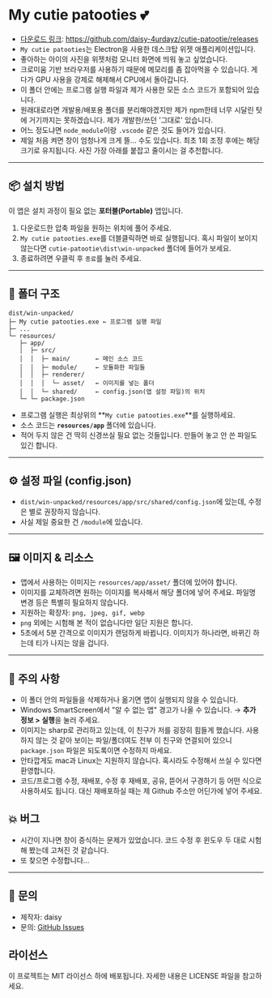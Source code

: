 # My cutie patooties 💕

- [다운로드 링크](https://github.com/daisy-4urdayz/cutie-patootie/releases/latest): https://github.com/daisy-4urdayz/cutie-patootie/releases
- `My cutie patooties`는 Electron을 사용한 데스크탑 위젯 애플리케이션입니다.
- 좋아하는 아이의 사진을 위젯처럼 모니터 화면에 띄워 놓고 싶었습니다.
- 크로미움 기반 브라우저를 사용하기 때문에 메모리를 좀 잡아먹을 수 있습니다. 게다가 GPU 사용을 강제로 해제해서 CPU에서 돌아갑니다.
- 이 폴더 안에는 프로그램 실행 파일과 제가 사용한 모든 소스 코드가 포함되어 있습니다.
- 원래대로라면 개발용/배포용 폴더를 분리해야겠지만 제가 npm한테 너무 시달린 탓에 거기까지는 못하겠습니다. 제가 개발한/쓰던 '그대로' 있습니다.
- 어느 정도냐면 `node_module`이랑 `.vscode` 같은 것도 들어가 있습니다.
- 제일 처음 켜면 창이 엄청나게 크게 뜰... 수도 있습니다. 최초 1회 조정 후에는 해당 크기로 유지됩니다. 사진 가장 아래를 붙잡고 줄이시는 걸 추천합니다.

---

## 📦 설치 방법

이 앱은 설치 과정이 필요 없는 **포터블(Portable)** 앱입니다.

1. 다운로드한 압축 파일을 원하는 위치에 풀어 주세요.  
2. `My cutie patooties.exe`를 더블클릭하면 바로 실행됩니다. 혹시 파일이 보이지 않는다면 `cutie-patootie\dist\win-unpacked` 폴더에 들어가 보세요.
3. 종료하려면 우클릭 후 `종료`를 눌러 주세요.

---

## 📂 폴더 구조
```
dist/win-unpacked/
├─ My cutie patooties.exe ← 프로그램 실행 파일
├─ ...
└─ resources/
   ├─ app/
   │  ├─ src/
   │  │  ├─ main/       ← 메인 소스 코드
   │  │  ├─ module/     ← 모듈화한 파일들
   │  │  ├─ renderer/
   │  │  │  └─ asset/   ← 이미지를 넣는 폴더
   │  │  └─ shared/     ← config.json(앱 설정 파일)의 위치
   └─ └─ package.json
```
- 프로그램 실행은 최상위의 **`My cutie patooties.exe`**를 실행하세요.
- 소스 코드는 **`resources/app`** 폴더에 있습니다.
- 적어 두지 않은 건 딱히 신경쓰실 필요 없는 것들입니다. 만들어 놓고 안 쓴 파일도 있긴 합니다.

---

## ⚙️ 설정 파일 (config.json)

- `dist/win-unpacked/resources/app/src/shared/config.json`에 있는데, 수정은 별로 권장하지 않습니다.
- 사실 제일 중요한 건 `/module`에 있습니다.

---

## 🖼️ 이미지 & 리소스

- 앱에서 사용하는 이미지는 `resources/app/asset/` 폴더에 있어야 합니다.
- 이미지를 교체하려면 원하는 이미지를 복사해서 해당 폴더에 넣어 주세요. 파일명 변경 등은 특별히 필요하지 않습니다.
- 지원하는 확장자: `png, jpeg, gif, webp`
- `png` 외에는 시험해 본 적이 없습니다만 일단 지원은 합니다.
- 5초에서 5분 간격으로 이미지가 랜덤하게 바뀝니다. 이미지가 하나라면, 바뀌긴 하는데 티가 나지는 않을 겁니다.

---

## 🔹 주의 사항

- 이 폴더 안의 파일들을 삭제하거나 옮기면 앱이 실행되지 않을 수 있습니다.
- Windows SmartScreen에서 "알 수 없는 앱" 경고가 나올 수 있습니다. → **추가 정보 > 실행**을 눌러 주세요.
- 이미지는 sharp로 관리하고 있는데, 이 친구가 저를 굉장히 힘들게 했습니다. 사용하지 않는 것 같아 보이는 파일/폴더여도 전부 이 친구와 연결되어 있으니 `package.json` 파일은 되도록이면 수정하지 마세요.
- 안타깝게도 mac과 Linux는 지원하지 않습니다. 혹시라도 수정해서 쓰실 수 있다면 환영합니다.
- 코드/프로그램 수정, 재배포, 수정 후 재배포, 공유, 뜯어서 구경하기 등 어떤 식으로 사용하셔도 됩니다. 대신 재배포하실 때는 제 Github 주소만 어딘가에 넣어 주세요.

## 💥 버그

- 시간이 지나면 창이 증식하는 문제가 있었습니다. 코드 수정 후 윈도우 두 대로 시험해 봤는데 고쳐진 것 같습니다.
- 또 찾으면 수정합니다...

---

## 📧 문의

- 제작자: daisy  
- 문의: [GitHub Issues](https://github.com/daisy-4urdayz/cutie-patootie)

## 라이선스
이 프로젝트는 MIT 라이선스 하에 배포됩니다. 자세한 내용은 LICENSE 파일을 참고하세요.
